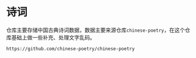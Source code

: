 # 诗词

仓库主要存储中国古典诗词数据，数据主要来源仓库`chinese-poetry`，在这个仓库基础上做一些补充、处理文字乱码。

```
https://github.com/chinese-poetry/chinese-poetry
```
